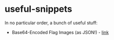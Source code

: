 # useful-snippets

In no particular order, a bunch of useful stuff:

* Base64-Encoded Flag Images (as JSON!) - [link](base64CountriesFlagJson)

